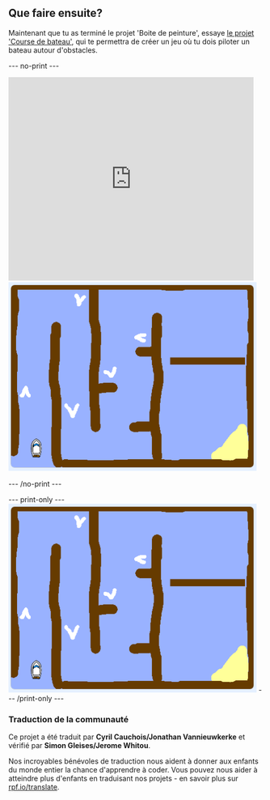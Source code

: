 ## Que faire ensuite?

Maintenant que tu as terminé le projet 'Boite de peinture', essaye [le projet 'Course de bateau'](https://projects.raspberrypi.org/fr-FR/projects/boat-race?utm_source=pathway&utm_medium=whatnext&utm_campaign=projects), qui te permettra de créer un jeu où tu dois piloter un bateau autour d'obstacles.

--- no-print ---

<div class="scratch-preview">
  <iframe allowtransparency="true" width="485" height="402" src="https://scratch.mit.edu/projects/embed/324791842/?autostart=false" frameborder="0" scrolling="no"></iframe>
  <img src="images/boat_race_demo.png">
</div>

--- /no-print ---

--- print-only --- ![boat race demo](images/boat_race_demo.png) --- /print-only ---

### Traduction de la communauté 

Ce projet a été traduit par **Cyril Cauchois/Jonathan Vannieuwkerke** et vérifié par **Simon Gleises/Jerome Whitou**. 

Nos incroyables bénévoles de traduction nous aident à donner aux enfants du monde entier la chance d'apprendre à coder. Vous pouvez nous aider à atteindre plus d'enfants en traduisant nos projets - en savoir plus sur [rpf.io/translate](https://rpf.io/translate).
